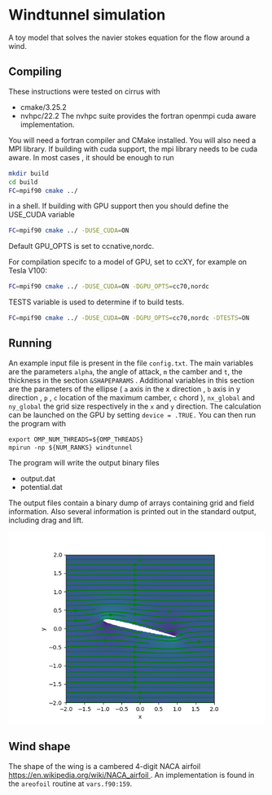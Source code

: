 # Windtunnel simulation
A toy model that solves the navier stokes equation for the flow around a wind.
## Compiling
These instructions were tested on cirrus with
- cmake/3.25.2
- nvhpc/22.2
The nvhpc suite provides the fortran openmpi cuda aware implementation.

You will need a fortran compiler and CMake installed. You will also need a MPI library. If building with cuda support, the mpi library needs to be cuda aware. In most cases , it should be enough to run 
```bash
mkdir build
cd build
FC=mpif90 cmake ../
```
in a shell.
If building with GPU support then you should define the USE_CUDA variable 
```bash
FC=mpif90 cmake ../ -DUSE_CUDA=ON
```
Default GPU_OPTS is set to ccnative,nordc.

For compilation specifc to a model of GPU, set to ccXY, for example on Tesla V100:
```bash
FC=mpif90 cmake ../ -DUSE_CUDA=ON -DGPU_OPTS=cc70,nordc
```

TESTS variable is used to determine if to build tests.
```bash
FC=mpif90 cmake ../ -DUSE_CUDA=ON -DGPU_OPTS=cc70,nordc -DTESTS=ON
```

## Running 
An example input file is present in the file `config.txt`. 
The main variables are the parameters `alpha`, the angle of attack, `m` the camber and  `t`, the thickness in the section `&SHAPEPARAMS` .
Additional variables in this section are the parameters of the ellipse ( `a` axis in the  x direction , `b` axis in y direction , `p` , `c` location of the maximum camber, `c` chord ), `nx_global` and `ny_global` the grid size respectively in the `x` and `y` direction. 
The calculation can be launched on the GPU by setting `device = .TRUE.` 
You can then run the program with
```
export OMP_NUM_THREADS=${OMP_THREADS}
mpirun -np ${NUM_RANKS} windtunnel
```

The program will write the output binary files

- output.dat
- potential.dat 

The output files contain a binary dump of arrays containing grid and field information.
Also several information is printed out in the standard output, including drag and lift.

![Velocity](visualize/velocity.png)

## Wind shape
The shape of the wing is a cambered 4-digit NACA airfoil [https://en.wikipedia.org/wiki/NACA_airfoil ](https://en.wikipedia.org/wiki/NACA_airfoil) . An implementation is found in the `areofoil` routine at `vars.f90:159`.

